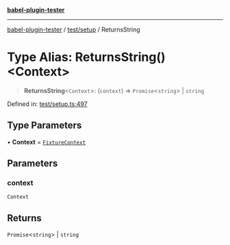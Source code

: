 [**babel-plugin-tester**](../../../README.md)

***

[babel-plugin-tester](../../../README.md) / [test/setup](../README.md) / ReturnsString

# Type Alias: ReturnsString()\<Context\>

> **ReturnsString**\<`Context`\>: (`context`) => `Promise`\<`string`\> \| `string`

Defined in: [test/setup.ts:497](https://github.com/babel-utils/babel-plugin-tester/blob/03734eaa985470bea60d71fab1aa0d0dbdddae3c/test/setup.ts#L497)

## Type Parameters

• **Context** = [`FixtureContext`](../interfaces/FixtureContext.md)

## Parameters

### context

`Context`

## Returns

`Promise`\<`string`\> \| `string`
